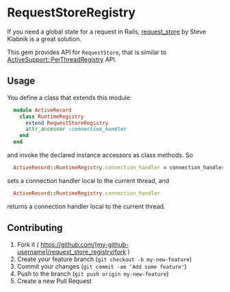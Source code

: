 # RequestStoreRegistry

If you need a global state for a request in Rails, [request_store](https://github.com/steveklabnik/request_store) by Steve Klabnik is a great solution.

This gem provides API for `RequestStore`, that is similar to [ActiveSupport::PerThreadRegistry](http://api.rubyonrails.org/classes/ActiveSupport/PerThreadRegistry.html) API.

## Usage

You define a class that extends this module:
```ruby
  module ActiveRecord
    class RuntimeRegistry
      extend RequestStoreRegistry
      attr_accessor :connection_handler
    end
  end
```

and invoke the declared instance accessors as class methods. So
``` ruby
  ActiveRecord::RuntimeRegistry.connection_handler = connection_handler
```

sets a connection handler local to the current thread, and

```ruby
  ActiveRecord::RuntimeRegistry.connection_handler
```

returns a connection handler local to the current thread.

## Contributing

1. Fork it ( https://github.com/[my-github-username]/request_store_registry/fork )
2. Create your feature branch (`git checkout -b my-new-feature`)
3. Commit your changes (`git commit -am 'Add some feature'`)
4. Push to the branch (`git push origin my-new-feature`)
5. Create a new Pull Request
